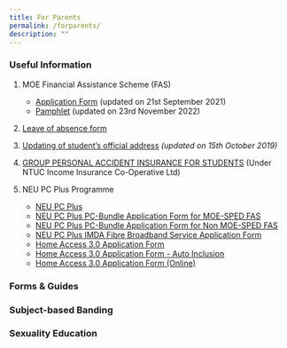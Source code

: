 ```yaml
---
title: For Parents
permalink: /forparents/
description: ""
---
```

### Useful Information
1.  MOE Financial Assistance Scheme (FAS)
    *   [Application Form](https://www.nanhuapri.moe.edu.sg/files/Application%20Forms/MOE-FAS-application-form.pdf) (updated on 21st September 2021)
    *   [Pamphlet](https://www.nanhuapri.moe.edu.sg/files/Information%20Sheets/MOE_FAS_Pamphlet_2023.pdf) (updated on 23rd November 2022)
2.  [Leave of absence form](https://go.gov.sg/nhps-loa-application-form)

4.  [Updating of student’s official address](https://www.nanhuapri.moe.edu.sg/files/Application%20Forms/Request%20Form%20For%20Updating%20of%20Student%20Address-Annex%201B2%20-%202019.pdf) _(updated on 15th October 2019)_  
    
4.  [GROUP PERSONAL ACCIDENT INSURANCE FOR STUDENTS](https://www.nanhuapri.moe.edu.sg/files/Application%20Forms/Product%20Fact%20Sheet%20Year%202023.pdf) (Under NTUC Income Insurance Co-Operative Ltd)
    
5.  NEU PC Plus Programme
    *   [NEU PC Plus](https://www.nanhuapri.moe.edu.sg/files/Information%20Sheets/NEU%20PC%20Plus%20Infographic.pdf)
    *   [NEU PC Plus PC-Bundle Application Form for MOE-SPED FAS](https://www.nanhuapri.moe.edu.sg/files/Application%20Forms/NPP-Application-Form-for-MOE-SPED-FAS.pdf)
    *   [NEU PC Plus PC-Bundle Application Form for Non MOE-SPED FAS](https://www.nanhuapri.moe.edu.sg/files/Application%20Forms/NPP-Application-Form-for-NON-MOE-SPED-FAS.pdf)
    *   [NEU PC Plus IMDA Fibre Broadband Service Application Form](https://www.nanhuapri.moe.edu.sg/files/Application%20Forms/NEU%20PC%20Plus%20IMDA%20FBB%20Svc%20Appl%202023.pdf)
    *   [Home Access 3.0 Application Form](https://www.nanhuapri.moe.edu.sg/files/Application%20Forms/Home%20Access%2030%20Application%20Form.pdf)
    *   [Home Access 3.0 Application Form - Auto Inclusion](https://www.nanhuapri.moe.edu.sg/files/Application%20Forms/Home%20Access%2030%20Application%20Form%20-%20Auto%20Inclusion.pdf)
    *   [Home Access 3.0 Application Form (Online)](https://eservice.imda.gov.sg/das/singpasslogin?strParam=login&notprotected=true)
  
### Forms & Guides

### Subject-based Banding

### Sexuality Education